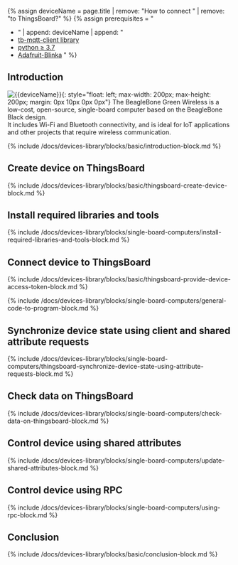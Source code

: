
{% assign deviceName = page.title | remove: "How to connect " | remove: "to ThingsBoard?" %}
{% assign prerequisites = "
- " | append: deviceName | append: "
- [tb-mqtt-client library](https://pypi.org/project/tb-mqtt-client/)
- [python ≥ 3.7](https://www.python.org/)
- [Adafruit-Blinka](https://pypi.org/project/Adafruit-Blinka/) "
 %}

## Introduction

![{{deviceName}}](https://img.tbqa.cloud/devices-library/{{page.deviceImageFileName}}){: style="float: left; max-width: 200px; max-height: 200px; margin: 0px 10px 0px 0px"}
The BeagleBone Green Wireless is a low-cost, open-source, single-board computer based on the BeagleBone Black design.  
 It includes Wi-Fi and Bluetooth connectivity, and is ideal for IoT applications and other projects that require wireless communication.  


{% include /docs/devices-library/blocks/basic/introduction-block.md %}

## Create device on ThingsBoard

{% include /docs/devices-library/blocks/basic/thingsboard-create-device-block.md %}

## Install required libraries and tools

{% include /docs/devices-library/blocks/single-board-computers/install-required-libraries-and-tools-block.md %}

## Connect device to ThingsBoard

{% include /docs/devices-library/blocks/basic/thingsboard-provide-device-access-token-block.md %}

{% include /docs/devices-library/blocks/single-board-computers/general-code-to-program-block.md %}

## Synchronize device state using client and shared attribute requests
{% include /docs/devices-library/blocks/single-board-computers/thingsboard-synchronize-device-state-using-attribute-requests-block.md %}

## Check data on ThingsBoard

{% include /docs/devices-library/blocks/single-board-computers/check-data-on-thingsboard-block.md %}

## Control device using shared attributes

{% include /docs/devices-library/blocks/single-board-computers/update-shared-attributes-block.md %}

## Control device using RPC

{% include /docs/devices-library/blocks/single-board-computers/using-rpc-block.md %}

## Conclusion

{% include /docs/devices-library/blocks/basic/conclusion-block.md %}

